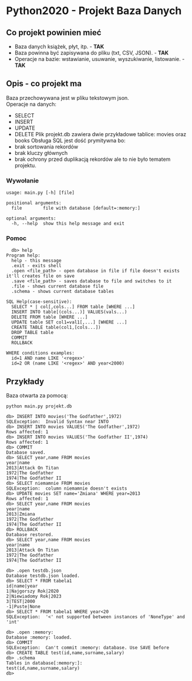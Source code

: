 # Python2020 - Projekt Baza Danych
## Co projekt powinien mieć
 - Baza danych książek, płyt, itp.  - **TAK**
 - Baza powinna być zapisywana do pliku (txt, CSV, JSON). - **TAK**
 - Operacje na bazie: wstawianie, usuwanie, wyszukiwanie, listowanie. - **TAK**

## Opis - co projekt ma
Baza przechowywana jest w pliku tekstowym json.  
Operacje na danych:
 - SELECT
 - INSERT
 - UPDATE
 - DELETE
Plik projekt.db zawiera dwie przykładowe tablice: movies oraz books
Obsługa SQL jest dość prymitywna bo:
 - brak sortowania rekordów
 - brak kluczy głównych
 - brak ochrony przed duplikacją rekordów
ale to nie było tematem projektu.

### Wywołanie
```
usage: main.py [-h] [file]

positional arguments:
  file        file with database [default=:memory:]

optional arguments:
  -h, --help  show this help message and exit
```
### Pomoc
```
  db> help
Program help:
  help - this message
  .exit - exits shell
  .open <file_path> - open database in file if file doesn't exists it'll creates file on save
  .save <file_path> - saves database to file and switches to it
  .file - shows current database file
  .schema - shows current database tables

SQL Help(case-sensitive):
  SELECT * | col[,cols...] FROM table [WHERE ...]
  INSERT INTO table[(cols...)] VALUES(vals...)
  DELETE FROM table [WHERE ...]
  UPDATE table SET col1=val1[,...] [WHERE ...]
  CREATE TABLE table(col1,[cols...])
  DROP TABLE table
  COMMIT
  ROLLBACK

WHERE conditions examples:
  id=1 AND name LIKE '<regex>'
  id=2 OR (name LIKE '<regex>' AND year<2000)
```

## Przykłady
Baza otwarta za pomocą:
```
python main.py projekt.db
```
```
db> INSERT INTO movies('The Godfather',1972)
SQLException:  Invalid Syntax near INTO
db> INSERT INTO movies VALUES('The Godfather',1972)
Rows affected: 1
db> INSERT INTO movies VALUES('The Godfather II',1974)
Rows affected: 1
db> COMMIT
Database saved.
db> SELECT year,name FROM movies  
year|name                         
2013|Attack On Titan              
1972|The Godfather                
1974|The Godfather II             
db> SELECT niemamnie FROM movies
SQLException:  column niemamnie doesn't exists
db> UPDATE movies SET name='Zmiana' WHERE year=2013
Rows affected: 1
db> SELECT year,name FROM movies
year|name
2013|Zmiana
1972|The Godfather
1974|The Godfather II
db> ROLLBACK
Database restored.
db> SELECT year,name FROM movies
year|name
2013|Attack On Titan
1972|The Godfather
1974|The Godfather II

db> .open testdb.json
Database testdb.json loaded.
db> SELECT * FROM tabela1
id|name|year
1|Najgorszy Rok|2020
2|Niewiadomy Rok|2023
3|TEST|2000
-1|Puste|None
db> SELECT * FROM tabela1 WHERE year<20
SQLException:  '<' not supported between instances of 'NoneType' and 'int'

db> .open :memory:
Database :memory: loaded.
db> COMMIT
SQLException:  Can't commit :memory: database. Use SAVE before
db> CREATE TABLE test(id,name,surname,salary)
db> .schema
Tables in database[:memory:]:
test(id,name,surname,salary)
db>
```


